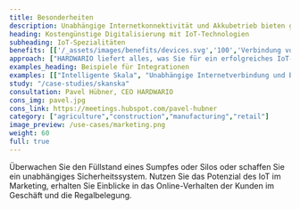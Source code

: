 ```yaml
---
title: Besonderheiten 
description: Unabhängige Internetkonnektivität und Akkubetrieb bieten ganz neue Möglichkeiten und Chancen für Unterbrechungen. 
heading: Kostengünstige Digitalisierung mit IoT-Technologien 
subheading: IoT-Spezialitäten 
benefits: [['/_assets/images/benefits/devices.svg','100','Verbindung von überall','Die LPWAN-Netzwerke haben es möglich gemacht, Geräte von überall aus anzuschließen und mit geringem Stromverbrauch zu kommunizieren.'],['/_assets/images/benefits/batteries.svg','100','Lange Batterielebensdauer','LPWAN-Unterstützung und die hervorragende Energieverwaltung unserer Geräte bedeuten jahrelangen Batteriebetrieb.'],['/_assets/images/benefits/scalable.svg','100','Einfache Integration','Wir unterstützen eine Vielzahl von Schnittstellen und Protokollen und bieten eine API. Partner können das offene SDK nutzen und eine Firmware entwickeln.']] 
approach: ["HARDWARIO liefert alles, was Sie für ein erfolgreiches IoT-Projekt benötigen - von Geräten bis hin zu Cloud-Umgebungen und APIs.","Unsere Produkte und Dienstleistungen umfassen IoT-Geräte und -Sensoren, die einfach von überall aus über LPWAN-Netzwerke mit dem Internet verbunden werden können, Konnektivität, Cloud-basiertes Gerätemanagement und APIs zur Integration mit anderen Systemen."] 
examples_heading: Beispiele für Integrationen 
examples: [["Intelligente Skala", "Unabhängige Internetverbindung und Batteriestrom. Produktmengen- und Volumendaten oder Marketingdaten über das Kundenverhalten am Regal."],["Abstandsmessung","Die Ultraschall-Abstandsmessung bestimmt den Füllstand eines Sumpfes, Brunnens oder die Menge des Materials in einem Silo."],["Sicherheitssysteme","Die Erkennung von Bewegungen, Manipulationen, Türöffnungen, Gaslecks, Batteriebetrieb und Internetkonnektivität bietet viele neue Möglichkeiten."]] 
study: "/case-studies/skanska" 
consultation: Pavel Hübner, CEO HARDWARIO 
cons_img: pavel.jpg 
cons_link: https://meetings.hubspot.com/pavel-hubner 
category: ["agriculture","construction","manufacturing","retail"] 
image_preview: /use-cases/marketing.png 
weight: 60 
full: true
---
```


Überwachen Sie den Füllstand eines Sumpfes oder Silos oder schaffen Sie ein unabhängiges Sicherheitssystem. Nutzen Sie das Potenzial des IoT im Marketing, erhalten Sie Einblicke in das Online-Verhalten der Kunden im Geschäft und die Regalbelegung.
